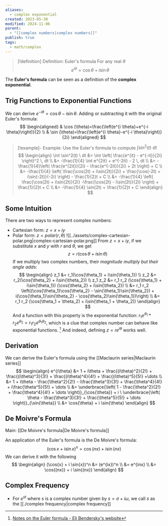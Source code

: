 ```yaml
---
aliases:
  - complex exponential
created: 2023-05-30
modified: 2024-11-06
parent:
  - "[[complex numbers|complex numbers]]"
publish: true
tags:
  - math/complex
---
```

> [!definition] Definition: Euler's formula
> For any real $\theta$
> $$
> e^{i\theta} = \cos{\theta} + i \sin{\theta}
> $$

The **Euler's formula** can be seen as a definition of the **complex exponential**.

## Trig Functions to Exponential Functions
We can derive $e^{-i\theta} = \cos{\theta} - i \sin{\theta}$. Adding or subtracting it with the original Euler's formula:
$$
\begin{aligned}
& \cos (\theta)=\frac{\left(e^{i \theta}+e^{-i \theta}\right)}{2} \\
& \sin (\theta)=\frac{\left(e^{i \theta}-e^{-i \theta}\right)}{2i}
\end{aligned}
$$

> [!example]- Example: Use the Euler's formula to compute $\int \sin^2(t) \ dt$
> $$
> \begin{align}
> \int \sin^2(t) \ dt  &= \int \left( \frac{e^{it} - e^{-it}}{2i} \right)^2 \, dt  \\
> &= -\frac{1}{4} \int e^{2it} + e^{-2it} - 2 \, dt  \\
> &= -\frac{1}{4}\left( \frac{e^{2it}}{2i} - \frac{e^{-2it}}{2i} + 2t \right) + C \\
> &= -\frac{1}{4} \left( \frac{\cos(2t) + i\sin(2t)}{2i} + \frac{\cos(-2t) + i\sin(-2t)}{-2i} \right) - \frac{1}{2}t + C \\
> &= -\frac{1}{4} \left( \frac{\cos(2t) + i\sin(2t)}{2i} -\frac{\cos(2t) - i\sin(2t)}{2i} \right) + \frac{1}{2}t + C \\
> &= -\frac{1}{4} \sin(2t) + \frac{1}{2}t + C
> \end{align}
> $$

## Some Intuition
There are two ways to represent complex numbers:
- Cartesian form: $z = x + iy$
- Polar form: $z = polar(r, \theta)$
![[../assets/complex-cartesian-polar.png|complex-cartesian-polar.png]]
From $z = x + iy$, if we substitute $x$ and $y$ with $r$ and $\theta$, we get
$$
z = r(\cos{\theta} + i\sin{\theta})
$$
If we multiply two complex numbers, their *magnitude multiply but their angle adds*:
$$
\begin{align}
z_1 &= r_1(\cos{\theta_1} + i\sin{\theta_1}) \\
z_2 &= r_2(\cos{\theta_2} + i\sin{\theta_2}) \\
z_1 z_2 &= r_1 r_2 (\cos{\theta_1} + i\sin{\theta_1}) (\cos{\theta_2} + i\sin{\theta_2}) \\
&= r_1 r_2 \left((\cos{\theta_1}\cos{\theta_2} - \sin{\theta_1}\sin{\theta_2}) + i(\cos{\theta_1}\sin{\theta_2} - \cos{\theta_2}\sin{\theta_1})\right) \\
&= r_1 r_2 (\cos(\theta_1 + \theta_2) + i\sin(\theta_1 + \theta_2))
\end{align}
$$
And a function with this property is the exponential function: $r_1e^{\theta_1} * r_2e^{\theta_2} = r_1r_2 e^{\theta_1 \theta_2}$, which is a clue that complex number can behave like exponential functions. [^1] And indeed, defining $z = re^{i\theta}$ works well.

## Derivation

We can derive the Euler's formula using the [[Maclaurin series|Maclaurin series]]
$$
\begin{align}
e^{i\theta} &= 1 + i\theta + \frac{(i\theta)^2}{2!} + \frac{(i\theta)^3}{3!} + \frac{(i\theta)^4}{4!} + \frac{(i\theta)^5}{5!} +\dots  \\
&= 1 + i\theta - \frac{\theta^2}{2!} - i\frac{\theta^3}{3!} + \frac{\theta^4}{4!} + i\frac{\theta^5}{5!} + \dots \\
&= \underbrace{\left( 1 - \frac{\theta^2}{2!} + \frac{\theta^4}{4!}  + \dots \right)}_{\cos{\theta}} + i \ \underbrace{\left( \theta - \frac{\theta^3}{3!} + \frac{\theta^5}{5!} + \dots \right)}_{\sin{\theta}}  \\
&= \cos{\theta} + i \sin{\theta}
\end{align}
$$

## De Moivre's Formula
Main: [[De Moivre's formula|De Moivre's formula]]

An application of the Euler's formula is the De Moivre's formula:
$$
(\cos{x} + i \sin{x})^n = \cos{(nx)} + i \sin{(nx)}
$$
We can derive it with the following
$$
\begin{align}
(\cos{x} + i \sin{x})^n &= (e^{ix})^n \\
&= e^{inx} \\
&= \cos{(nx)} + i \sin{(nx)}
\end{align}
$$
## Complex Frequency
- For $e^{st}$ where $s$ is a complex number given by $s = \sigma + i\omega$, we call $s$ as the [[./complex frequency|complex frequency]]


[^1]: [Notes on the Euler formula - Eli Bendersky's website](https://eli.thegreenplace.net/2024/notes-on-the-euler-formula/)
